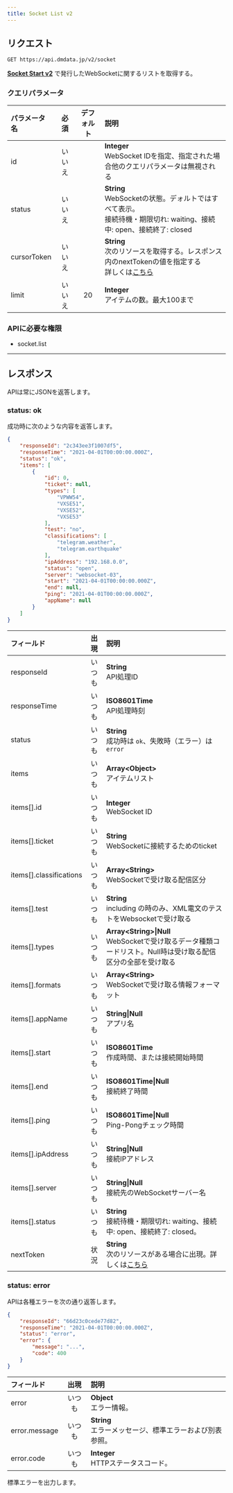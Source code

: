 ```yaml
---
title: Socket List v2
---
```


## リクエスト

`GET https://api.dmdata.jp/v2/socket`

[**Socket Start v2**](/reference/api/v2/socket.start) で発行したWebSocketに関するリストを取得する。

### クエリパラメータ
|パラメータ名|必須|デフォルト|説明|
|:--|:-:|:-:|:--|
|id|いいえ||**Integer** <br/> WebSocket IDを指定、指定された場合他のクエリパラメータは無視される|
|status|いいえ||**String** <br/> WebSocketの状態。デォルトではすべて表示。<br/>接続待機・期限切れ: waiting、接続中: open、接続終了: closed|
|cursorToken|いいえ||**String** <br/> 次のリソースを取得する。レスポンス内のnextTokenの値を指定する<br/>詳しくは[こちら](/reference/api/v2/#カーソルトークン)|
|limit|いいえ|20|**Integer** <br/> アイテムの数。最大100まで|

### APIに必要な権限
* socket.list

---

## レスポンス
APIは常にJSONを返答します。

### status: ok
成功時に次のような内容を返答します。

```json
{
    "responseId": "2c343ee3f1007df5",
    "responseTime": "2021-04-01T00:00:00.000Z",
    "status": "ok",
    "items": [
        {
            "id": 0,
            "ticket": null,
            "types": [
                "VPWW54",
                "VXSE51",
                "VXSE52",
                "VXSE53"
            ],
            "test": "no",
            "classifications": [
                "telegram.weather",
                "telegram.earthquake"
            ],
            "ipAddress": "192.168.0.0",
            "status": "open",
            "server": "websocket-03",
            "start": "2021-04-01T00:00:00.000Z",
            "end": null,
            "ping": "2021-04-01T00:00:00.000Z",
            "appName": null
        }
    ]
}
```

|フィールド|出現|説明|
|:--|:-:|:--|
|responseId|いつも|**String** <br/> API処理ID|
|responseTime|いつも|**ISO8601Time** <br/> API処理時刻|
|status|いつも|**String** <br/> 成功時は `ok`、失敗時（エラー）は `error`|
|items|いつも|**Array<Object\>** <br/> アイテムリスト|
|items[\].id|いつも|**Integer** <br/> WebSocket ID|
|items[\].ticket|いつも|**String** <br/> WebSocketに接続するためのticket|
|items[\].classifications|いつも|**Array<String\>** <br/> WebSocketで受け取る配信区分|
|items[\].test|いつも|**String** <br/> including の時のみ、XML電文のテストをWebsocketで受け取る|
|items[\].types|いつも|**Array<String\>\|Null** <br/> WebSocketで受け取るデータ種類コードリスト。Null時は受け取る配信区分の全部を受け取る|
|items[\].formats|いつも|**Array<String\>** <br/> WebSocketで受け取る情報フォーマット|
|items[\].appName|いつも|**String\|Null** <br/> アプリ名|
|items[\].start|いつも|**ISO8601Time** <br/> 作成時間、または接続開始時間|
|items[\].end|いつも|**ISO8601Time\|Null** <br/> 接続終了時間|
|items[\].ping|いつも|**ISO8601Time\|Null** <br/> Ping-Pongチェック時間|
|items[\].ipAddress|いつも|**String\|Null** <br/> 接続IPアドレス|
|items[\].server|いつも|**String\|Null** <br/> 接続先のWebSocketサーバー名|
|items[\].status|いつも|**String** <br/> 接続待機・期限切れ: waiting、接続中: open、接続終了: closed。|
|nextToken|状況|**String** <br/> 次のリソースがある場合に出現。詳しくは[こちら](/reference/api/v2/#カーソルトークン)|

### status: error
APIは各種エラーを次の通り返答します。

```json
{
    "responseId": "66d23c0cede77d82",
    "responseTime": "2021-04-01T00:00:00.000Z",
    "status": "error",
    "error": {
        "message": "...",
        "code": 400
    }
}
```

|フィールド|出現|説明|
|:--|:-:|:--|
|error|いつも|**Object** <br/> エラー情報。|
|error.message|いつも|**String** <br/> エラーメッセージ、標準エラーおよび別表参照。|
|error.code|いつも|**Integer** <br/> HTTPステータスコード。|

標準エラーを出力します。
